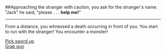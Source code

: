 ##Approaching the stranger with caution, you ask for the stranger's name. 
"Jack" he said, "please . . . **help me!**"

---

From a distance, you witnessed a death occurring in front of you. You start to run with the stranger! You encounter a monster!

[Pick sword up]()  
[Grab gun]()